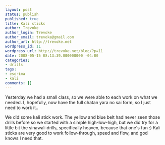 ```yaml
---
layout: post
status: publish
published: true
title: Kali sticks
author: Trevoke
author_login: Trevoke
author_email: trevoke@gmail.com
author_url: http://trevoke.net
wordpress_id: 11
wordpress_url: http://trevoke.net/blog/?p=11
date: 2008-05-15 08:13:39.000000000 -04:00
categories:
- drills
tags:
- escrima
- kali
comments: []
---
```

Yesterday we had a small class, so we were able to each work on what we needed. I, hopefully, now have the full chatan yara no sai form, so I just need to work it..

We did some kali stick work. The yellow and blue belt had never seen those drills before so we started with a simple high-low-high, but we did try for a little bit the sinawali drills, specifically heaven, because that one's fun :) Kali sticks are very good to work follow-through, speed and flow, and god knows I need that.
